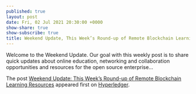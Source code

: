 ```yaml
---
published: true
layout: post
date: Fri, 02 Jul 2021 20:30:00 +0000
show-share: true
show-subscribe: true
title: Weekend Update, This Week’s Round-up of Remote Blockchain Learning Resources
---
```

<p>Welcome to the Weekend Update. Our goal with this weekly post is to share quick updates about online education, networking and collaboration opportunities and resources for the open source enterprise...</p>
<p>The post <a rel="nofollow" href="https://www.hyperledger.org/blog/2021/07/02/weekend-update-this-weeks-round-up-of-remote-blockchain-learning-resources-59">Weekend Update: This Week’s Round-up of Remote Blockchain Learning Resources</a> appeared first on <a rel="nofollow" href="https://www.hyperledger.org">Hyperledger</a>.</p>
